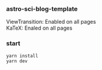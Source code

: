 ### astro-sci-blog-template
ViewTransition: Enabled on all pages  
KaTeX: Enaled on all pages


### start

```
yarn install
yarn dev
```